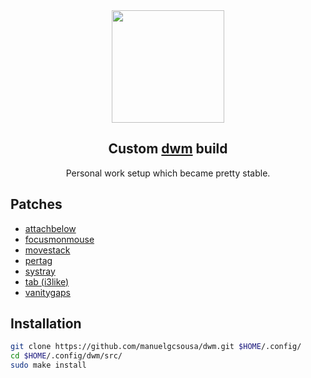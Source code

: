 <div align="center">
  <img src="https://dwm.suckless.org/dwm.svg" width="180px">
  <h2>Custom <a href="https://dwm.suckless.org/">dwm</a> build</h2>
  Personal work setup which became pretty stable.
</div>

## Patches

- [attachbelow](https://dwm.suckless.org/patches/attachbelow/)
- [focusmonmouse](https://dwm.suckless.org/patches/focusmonmouse/)
- [movestack](https://dwm.suckless.org/patches/movestack/)
- [pertag](https://dwm.suckless.org/patches/pertag/)
- [systray](https://dwm.suckless.org/patches/systray/)
- [tab (i3like)](https://dwm.suckless.org/patches/tab/)
- [vanitygaps](https://dwm.suckless.org/patches/vanitygaps/)

## Installation

```bash
git clone https://github.com/manuelgcsousa/dwm.git $HOME/.config/
cd $HOME/.config/dwm/src/
sudo make install
```

